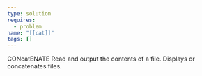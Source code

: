 ```yaml
---
type: solution
requires:
  - problem
name: "[[cat]]"
tags: []
---
```

CONcatENATE
Read and output the contents of a file.
Displays or concatenates files.